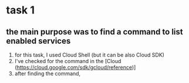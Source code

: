 # task 1
## the main purpose was to find a command to list enabled services
1. for this task, I used Cloud Shell (but it can be also Cloud SDK)
2. I've checked for the command in the [Cloud (https://cloud.google.com/sdk/gcloud/reference)]
3. after finding the command, 
